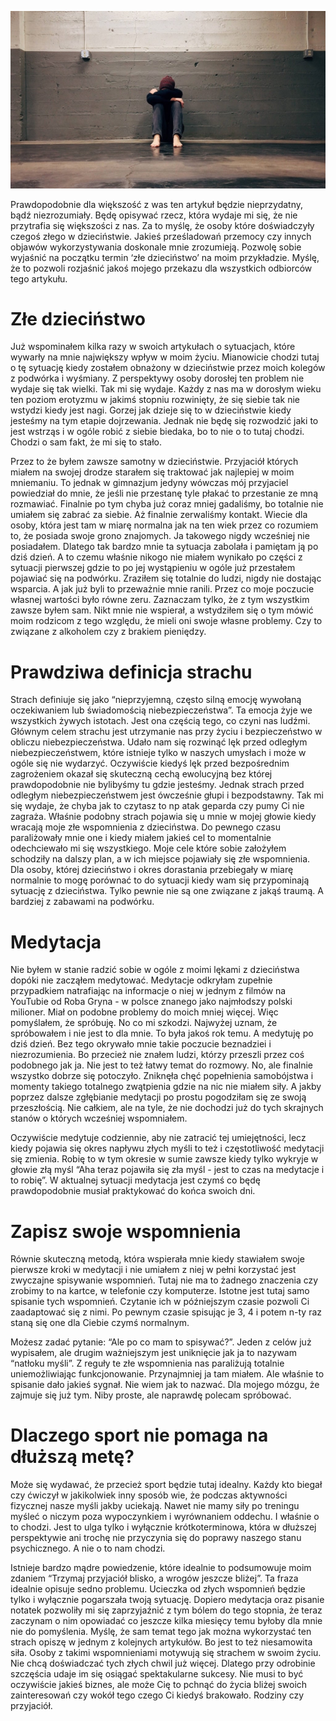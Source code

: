![Jak radzę sobie z lękami z dzieciństwa?](images/46a19946-c5ea-4d91-9ba5-a4bd01900b8c.jpg)

Prawdopodobnie dla większość z was ten artykuł będzie nieprzydatny, bądź niezrozumiały. Będę opisywać rzecz, która wydaje mi się, że nie przytrafia się większości z nas. Za to myślę, że osoby które doświadczyły czegoś złego w dzieciństwie. Jakieś prześladowań przemocy czy innych objawów wykorzystywania doskonale mnie zrozumieją. Pozwolę sobie wyjaśnić na początku termin ‘złe dzieciństwo’ na moim przykładzie. Myślę, że to pozwoli rozjaśnić jakoś mojego przekazu dla wszystkich odbiorców tego artykułu.

# **Złe dzieciństwo**

Już wspominałem kilka razy w swoich artykułach o sytuacjach, które wywarły na mnie największy wpływ w moim życiu. Mianowicie chodzi tutaj o tę sytuację kiedy zostałem obnażony w dzieciństwie przez moich kolegów z podwórka i wyśmiany. Z perspektywy osoby dorosłej ten problem nie wydaje się tak wielki. Tak mi się wydaje. Każdy z nas ma w dorosłym wieku ten poziom erotyzmu w jakimś stopniu rozwinięty, że się siebie tak nie wstydzi kiedy jest nagi. Gorzej jak dzieje się to w dzieciństwie kiedy jesteśmy na tym etapie dojrzewania. Jednak nie będę się rozwodzić jaki to jest wstrząs i w ogóle robić z siebie biedaka, bo to nie o to tutaj chodzi. Chodzi o sam fakt, że mi się to stało.

Przez to że byłem zawsze samotny w dzieciństwie. Przyjaciół których miałem na swojej drodze starałem się traktować jak najlepiej w moim mniemaniu. To jednak w gimnazjum jedyny wówczas mój przyjaciel powiedział do mnie, że jeśli nie przestanę tyle płakać to przestanie ze mną rozmawiać. Finalnie po tym chyba już coraz mniej gadaliśmy, bo totalnie nie umiałem się zabrać za siebie. Aż finalnie zerwaliśmy kontakt. Wiecie dla osoby, która jest tam w miarę normalna jak na ten wiek przez co rozumiem to, że posiada swoje grono znajomych. Ja takowego nigdy wcześniej nie posiadałem. Dlatego tak bardzo mnie ta sytuacja zabolała i pamiętam ją po dziś dzień. A to czemu właśnie nikogo nie miałem wynikało po części z sytuacji pierwszej gdzie to po jej wystąpieniu w ogóle już przestałem pojawiać się na podwórku. Zraziłem się totalnie do ludzi, nigdy nie dostając wsparcia. A jak już byli to przeważnie mnie ranili. Przez co moje poczucie własnej wartości było równe zeru. Zaznaczam tylko, że z tym wszystkim zawsze byłem sam. Nikt mnie nie wspierał, a wstydziłem się o tym mówić moim rodzicom z tego względu, że mieli oni swoje własne problemy. Czy to związane z alkoholem czy z brakiem pieniędzy.

# **Prawdziwa definicja strachu**

Strach definiuje się jako “nieprzyjemną, często silną emocję wywołaną oczekiwaniem lub świadomością niebezpieczeństwa”. Ta emocja żyje we wszystkich żywych istotach. Jest ona częścią tego, co czyni nas ludźmi. Głównym celem strachu jest utrzymanie nas przy życiu i bezpieczeństwo w obliczu niebezpieczeństwa. Udało nam się rozwinąć lęk przed odległym niebezpieczeństwem, które istnieje tylko w naszych umysłach i może w ogóle się nie wydarzyć. Oczywiście kiedyś lęk przed bezpośrednim zagrożeniem okazał się skuteczną cechą ewolucyjną bez której prawdopodobnie nie bylibyśmy tu gdzie jesteśmy. Jednak strach przed odległym niebezpieczeństwem jest ówcześnie głupi i bezpodstawny. Tak mi się wydaje, że chyba jak to czytasz to np atak geparda czy pumy Ci nie zagraża. Właśnie podobny strach pojawia się u mnie w mojej głowie kiedy wracają moje złe wspomnienia z dzieciństwa. Do pewnego czasu paraliżowały mnie one i kiedy miałem jakieś cel to momentalnie odechciewało mi się wszystkiego. Moje cele które sobie założyłem schodziły na dalszy plan, a w ich miejsce pojawiały się złe wspomnienia. Dla osoby, której dzieciństwo i okres dorastania przebiegały w miarę normalnie to mogę porównać to do sytuacji kiedy wam się przypominają sytuację z dzieciństwa. Tylko pewnie nie są one związane z jakąś traumą. A bardziej z zabawami na podwórku.

# **Medytacja**

Nie byłem w stanie radzić sobie w ogóle z moimi lękami z dzieciństwa dopóki nie zacząłem medytować. Medytacje odkryłam zupełnie przypadkiem natrafiając na informacje o niej w jednym z filmów na YouTubie od Roba Gryna - w polsce znanego jako najmłodszy polski milioner. Miał on podobne problemy do moich mniej więcej. Więc pomyślałem, że spróbuję. No co mi szkodzi. Najwyżej uznam, że spróbowałem i nie jest to dla mnie. To była jakoś rok temu. A medytuję po dziś dzień. Bez tego okrywało mnie takie poczucie beznadziei i niezrozumienia. Bo przecież nie znałem ludzi, którzy przeszli przez coś podobnego jak ja. Nie jest to też łatwy temat do rozmowy. No, ale finalnie wszystko dobrze się potoczyło. Zniknęła chęć popełnienia samobójstwa i momenty takiego totalnego zwątpienia gdzie na nic nie miałem siły. A jakby poprzez dalsze zgłębianie medytacji po prostu pogodziłam się ze swoją przeszłością. Nie całkiem, ale na tyle, że nie dochodzi już do tych skrajnych stanów o których wcześniej wspomniałem.

Oczywiście medytuje codziennie, aby nie zatracić tej umiejętności, lecz kiedy pojawia się okres napływu złych myśli to też i częstotliwość medytacji się zmienia. Robię to w tym okresie w sumie zawsze kiedy tylko wykryje w głowie złą myśl “Aha teraz pojawiła się zła myśl - jest to czas na medytacje i to robię”. W aktualnej sytuacji medytacja jest czymś co będę prawdopodobnie musiał praktykować do końca swoich dni.

# **Zapisz swoje wspomnienia**

Równie skuteczną metodą, która wspierała mnie kiedy stawiałem swoje pierwsze kroki w medytacji i nie umiałem z niej w pełni korzystać jest zwyczajne spisywanie wspomnień. Tutaj nie ma to żadnego znaczenia czy zrobimy to na kartce, w telefonie czy komputerze. Istotne jest tutaj samo spisanie tych wspomnień. Czytanie ich w późniejszym czasie pozwoli Ci zaadaptować się z nimi. Po pewnym czasie spisując je 3, 4 i potem n-ty raz staną się one dla Ciebie czymś normalnym.

Możesz zadać pytanie: “Ale po co mam to spisywać?”. Jeden z celów już wypisałem, ale drugim ważniejszym jest uniknięcie jak ja to nazywam “natłoku myśli”. Z reguły te złe wspomnienia nas paraliżują totalnie uniemożliwiając funkcjonowanie. Przynajmniej ja tam miałem. Ale właśnie to spisanie dało jakieś sygnał. Nie wiem jak to nazwać. Dla mojego mózgu, że zajmuje się już tym. Niby proste, ale naprawdę polecam spróbować.

# **Dlaczego sport nie pomaga na dłuższą metę?**

Może się wydawać, że przecież sport będzie tutaj idealny. Każdy kto biegał czy ćwiczył w jakikolwiek inny sposób wie, że podczas aktywności fizycznej nasze myśli jakby uciekają. Nawet nie mamy siły po treningu myśleć o niczym poza wypoczynkiem i wyrównaniem oddechu. I właśnie o to chodzi. Jest to ulga tylko i wyłącznie krótkoterminowa, która w dłuższej perspektywie ani trochę nie przyczynia się do poprawy naszego stanu psychicznego. A nie o to nam chodzi.

Istnieje bardzo mądre powiedzenie, które idealnie to podsumowuje moim zdaniem “Trzymaj przyjaciół blisko, a wrogów jeszcze bliżej”. Ta fraza idealnie opisuje sedno problemu. Ucieczka od złych wspomnień będzie tylko i wyłącznie pogarszała twoją sytuację. Dopiero medytacja oraz pisanie notatek pozwoliły mi się zaprzyjaźnić z tym bólem do tego stopnia, że teraz zaczynam o nim opowiadać co jeszcze kilka miesięcy temu byłoby dla mnie nie do pomyślenia. Myślę, że sam temat tego jak można wykorzystać ten strach opiszę w jednym z kolejnych artykułów. Bo jest to też niesamowita siła. Osoby z takimi wspomnieniami motywują się strachem w swoim życiu. Nie chcą doświadczać tych złych chwil już więcej. Dlatego przy odrobinie szczęścia udaje im się osiągać spektakularne sukcesy. Nie musi to być oczywiście jakieś biznes, ale może Cię to pchnąć do życia bliżej swoich zainteresowań czy wokół tego czego Ci kiedyś brakowało. Rodziny czy przyjaciół.
